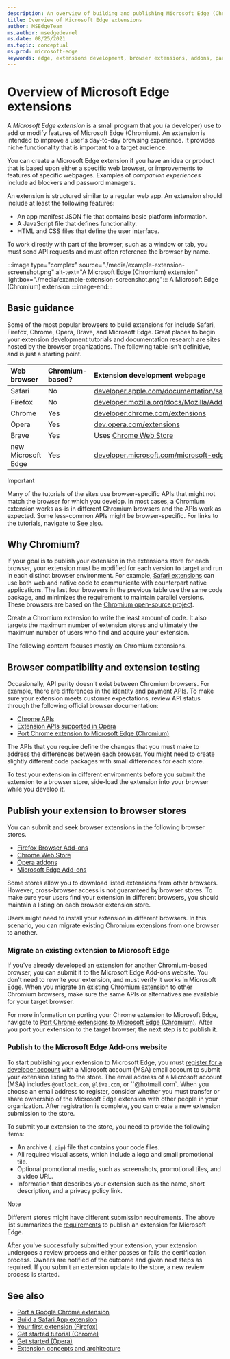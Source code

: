 ```yaml
---
description: An overview of building and publishing Microsoft Edge (Chromium) Extensions.
title: Overview of Microsoft Edge extensions
author: MSEdgeTeam
ms.author: msedgedevrel
ms.date: 08/25/2021
ms.topic: conceptual
ms.prod: microsoft-edge
keywords: edge, extensions development, browser extensions, addons, partner center, developer, chromium extensions
---
```

# Overview of Microsoft Edge extensions

A _Microsoft Edge extension_ is a small program that you (a developer) use to add or modify features of Microsoft Edge (Chromium).  An extension is intended to improve a user's day-to-day browsing experience.  It provides niche functionality that is important to a target audience.

You can create a Microsoft Edge extension if you have an idea or product that is based upon either a specific web browser, or improvements to features of specific webpages.  Examples of _companion experiences_ include ad blockers and password managers.

An extension is structured similar to a regular web app.  An extension should include at least the following features:

*   An app manifest JSON file that contains basic platform information.
*   A JavaScript file that defines functionality.
*   HTML and CSS files that define the user interface.

To work directly with part of the browser, such as a window or tab, you must send API requests and must often reference the browser by name.

:::image type="complex" source="./media/example-extension-screenshot.png" alt-text="A Microsoft Edge (Chromium) extension" lightbox="./media/example-extension-screenshot.png":::
  A Microsoft Edge (Chromium) extension
:::image-end:::


<!-- ====================================================================== -->
## Basic guidance

Some of the most popular browsers to build extensions for include Safari, Firefox, Chrome, Opera, Brave, and Microsoft Edge.  Great places to begin your extension development tutorials and documentation research are sites hosted by the browser organizations.  The following table isn't definitive, and is just a starting point.

| Web browser | Chromium-based? | Extension development webpage |
|:--- |:--- |:--- |
| Safari | No | [developer.apple.com/documentation/safariservices/safari_app_extensions][AppleDeveloperSafariservicesAppExtensions] |
| Firefox | No | [developer.mozilla.org/docs/Mozilla/Add-ons/WebExtensions][MDNWebextensions] |
| Chrome | Yes | [developer.chrome.com/extensions][ChromeDeveloperExtensions] |
| Opera | Yes | [dev.opera.com/extensions][OperaDevExtensions] |
| Brave | Yes | Uses [Chrome Web Store][GoogleChromeWebstoreCategoryExtensions] |
| new Microsoft Edge | Yes | [developer.microsoft.com/microsoft-edge/extensions][MicrosoftDeveloperEdgeExtensions] |

> [!IMPORTANT]
> Many of the tutorials of the sites use browser-specific APIs that might not match the browser for which you develop.  In most cases, a Chromium extension works as-is in different Chromium browsers and the APIs work as expected.  Some less-common APIs might be browser-specific.  For links to the tutorials, navigate to [See also](#see-also).


<!-- ====================================================================== -->
## Why Chromium?

If your goal is to publish your extension in the extensions store for each browser, your extension must be modified for each version to target and run in each distinct browser environment.  For example, [Safari extensions][AppleDeveloperSafariservicesAppExtensions] can use both web and native code to communicate with counterpart native applications.  The last four browsers in the previous table use the same code package, and minimizes the requirement to maintain parallel versions.  These browsers are based on the [Chromium open-source project][ChromiumHome].

Create a Chromium extension to write the least amount of code.  It also targets the maximum number of extension stores and ultimately the maximum number of users who find and acquire your extension.

The following content focuses mostly on Chromium extensions.


<!-- ====================================================================== -->
## Browser compatibility and extension testing

Occasionally, API parity doesn't exist between Chromium browsers.  For example, there are differences in the identity and payment APIs.  To make sure your extension meets customer expectations, review API status through the following official browser documentation:

*   [Chrome APIs][ChromeDeveloperExtensionsApiIndex]
*   [Extension APIs supported in Opera][OperaDevExtensionsApis]
*   [Port Chrome extension to Microsoft Edge (Chromium)][ExtensionsChromiumDeveloperGuidePortChrome]

The APIs that you require define the changes that you must make to address the differences between each browser.  You might need to create slightly different code packages with small differences for each store.

To test your extension in different environments before you submit the extension to a browser store, side-load the extension into your browser while you develop it.


<!-- ====================================================================== -->
## Publish your extension to browser stores

You can submit and seek browser extensions in the following browser stores.

*   [Firefox Browser Add-ons][MozillaAddonsFirefoxExtensions]
*   [Chrome Web Store][GoogleChromeWebstoreCategoryExtensions]
*   [Opera addons][OperaAddonsExtensions]
*   [Microsoft Edge Add-ons][MicrosoftEdgeAddonsCategoryExtensions]

Some stores allow you to download listed extensions from other browsers.  However, cross-browser access is not guaranteed by browser stores.  To make sure your users find your extension in different browsers, you should maintain a listing on each browser extension store.

Users might need to install your extension in different browsers. In this scenario, you can migrate existing Chromium extensions from one browser to another.

### Migrate an existing extension to Microsoft Edge

If you've already developed an extension for another Chromium-based browser, you can submit it to the Microsoft Edge Add-ons website. You don't need to rewrite your extension, and must verify it works in Microsoft Edge.  When you migrate an existing Chromium extension to other Chromium browsers, make sure the same APIs or alternatives are available for your target browser.

For more information on porting your Chrome extension to Microsoft Edge, navigate to [Port Chrome extensions to Microsoft Edge (Chromium)][ExtensionsChromiumDeveloperGuidePortChrome]. After you port your extension to the target browser, the next step is to publish it.

### Publish to the Microsoft Edge Add-ons website

To start publishing your extension to Microsoft Edge, you must [register for a developer account][MicrosoftDeveloperRegistration] with a Microsoft account (MSA) email account to submit your extension listing to the store.  The email address of a Microsoft account (MSA) includes `@outlook.com`, `@live.com`, or ``@hotmail.com`.  When you choose an email address to register, consider whether you must transfer or share ownership of the Microsoft Edge extension with other people in your organization.  After registration is complete, you can create a new extension submission to the store.

To submit your extension to the store, you need to provide the following items:

*   An archive \(`.zip`\) file that contains your code files.
*   All required visual assets, which include a logo and small promotional tile.
*   Optional promotional media, such as screenshots, promotional tiles, and a video URL.
*   Information that describes your extension such as the name, short description, and a privacy policy link.

> [!NOTE]
> Different stores might have different submission requirements.  The above list summarizes the [requirements][ExtensionsChromiumPublish] to publish an extension for Microsoft Edge.

After you've successfully submitted your extension, your extension undergoes a review process and either passes or fails the certification process.  Owners are notified of the outcome and given next steps as required.  If you submit an extension update to the store, a new review process is started.


<!-- ====================================================================== -->
## See also

*   [Port a Google Chrome extension][ExtensionworkshopPorting]
*   [Build a Safari App extension][AppleDeveloperSafariservicesAppExtensionsBuilding]
*   [Your first extension (Firefox)][MDNWebextensionsYourFirst]
*   [Get started tutorial (Chrome)][ChromeDeveloperExtensionsGetstarted]
*   [Get started (Opera)][OperaDevExtensionsGettingStarted]
*   [Extension concepts and architecture][ExtensionsChromiumGettingStartedIndex]


<!-- ====================================================================== -->
<!-- links -->
[ExtensionsChromiumDeveloperGuidePortChrome]: ./developer-guide/port-chrome-extension.md "Port Chrome Extension To Microsoft Edge (Chromium) | Microsoft Docs"
[ExtensionsChromiumGettingStartedIndex]: ./getting-started/index.md "Extension concepts and architecture | Microsoft Docs"
[ExtensionsChromiumPublish]: ./publish/publish-extension.md "Publish a Microsoft Edge extension | Microsoft Docs"

[MicrosoftDeveloperEdgeExtensions]: https://developer.microsoft.com/microsoft-edge/extensions "Develop extensions for Microsoft Edge | Microsoft Developer"
[MicrosoftDeveloperRegistration]: https://developer.microsoft.com/registration "Partner Center | Microsoft Developer"

[MicrosoftEdgeAddonsCategoryExtensions]: https://microsoftedge.microsoft.com/addons/category/Edge-Extensions "Extensions for Microsoft Edge | Microsoft Edge"

[AppleDeveloperSafariservicesAppExtensions]: https://developer.apple.com/documentation/safariservices/safari_app_extensions "Safari App Extensions | Apple Developer"
[AppleDeveloperSafariservicesAppExtensionsBuilding]: https://developer.apple.com/documentation/safariservices/safari_app_extensions/building_a_safari_app_extension "Building a Safari App Extension | Apple Developer"

[ChromeDeveloperExtensions]: https://developer.chrome.com/extensions "What are extensions? | Chrome Developer"
[ChromeDeveloperExtensionsApiIndex]: https://developer.chrome.com/extensions/api_index "Chrome APIs | Chrome Developer"
[ChromeDeveloperExtensionsGetstarted]: https://developer.chrome.com/extensions/getstarted "Getting Started Tutorial | Chrome Developer"

[ChromiumHome]: https://www.chromium.org/Home "Chromium"

[ExtensionworkshopPorting]: https://extensionworkshop.com/documentation/develop/porting-a-google-chrome-extension "Porting a Google Chrome extension | Extension Workshop"

[GoogleChromeWebstoreCategoryExtensions]: https://chrome.google.com/webstore/category/extensions "Extensions | Chrome Web Store"

[MDNWebextensions]: https://developer.mozilla.org/docs/Mozilla/Add-ons/WebExtensions "Browser Extensions | MDN"
[MDNWebextensionsYourFirst]: https://developer.mozilla.org/docs/Mozilla/Add-ons/WebExtensions/Your_first_WebExtension "Your first extension | MDN"

[MozillaAddonsFirefoxExtensions]: https://addons.mozilla.org/firefox/extensions "Extensions | Add-ons for Firefox"

[OperaAddonsExtensions]: https://addons.opera.com/extensions "Extensions | Opera Addons"

[OperaDevExtensions]: https://dev.opera.com/extensions "Extensions Documentation | Dev. Opera"
[OperaDevExtensionsApis]: https://dev.opera.com/extensions/apis "Extension APIs Supported in Opera | Dev. Opera"
[OperaDevExtensionsGettingStarted]: https://dev.opera.com/extensions/getting-started "Getting Started | Dev. Opera"
